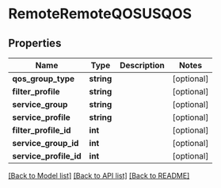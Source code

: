# RemoteRemoteQOSUSQOS

## Properties
Name | Type | Description | Notes
------------ | ------------- | ------------- | -------------
**qos_group_type** | **string** |  | [optional] 
**filter_profile** | **string** |  | [optional] 
**service_group** | **string** |  | [optional] 
**service_profile** | **string** |  | [optional] 
**filter_profile_id** | **int** |  | [optional] 
**service_group_id** | **int** |  | [optional] 
**service_profile_id** | **int** |  | [optional] 

[[Back to Model list]](../README.md#documentation-for-models) [[Back to API list]](../README.md#documentation-for-api-endpoints) [[Back to README]](../README.md)


